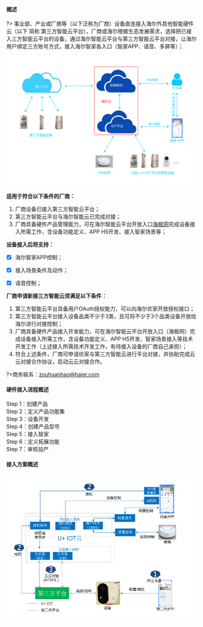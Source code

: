 #### 概述  

?> 事业部、产业或厂商等（以下泛称为厂商）设备直连接入海尔外其他智能硬件云（以下 简称 第三方智能云平台），厂商或海尔根据生态发展需求，选择把已接入三方智能云平台的设备，通过海尔智能云平台与第三方智能云平台对接，让海尔用户绑定三方账号方式，接入海尔智家各入口（智家APP、语音、多屏等）；

 
![云云对接设备接入产品架构][Architecture]


**适用于符合以下条件的厂商：**

1.	厂商设备已接入第三方智能云平台；  
2.	第三方智能云平台与海尔智能云已完成对接；   
3.	厂商具备硬件产品管理能力，可在海尔智能云平台开放入口[海极网][haigeek]完成设备接入所需工作，含设备功能定义、APP H5开发、接入智家场景等；


**设备接入后将支持：**   
- [x] 海尔智家APP控制； 
- [x] 接入场景条件及动作； 
- [x] 语音控制； 


 **厂商申请新接三方智能云须满足以下条件：**
1.	第三方智能云平台具备用户OAuth授权能力，可以向海尔优家开放授权接口；  
2.	第三方智能云平台接入设备品类不少于3类，且可将不少于3个品类设备开放给海尔进行对接控制；  
3.	厂商具备硬件产品接入开发能力，可在海尔智能云平台开放入口（海极网）完成设备接入所需工作，含设备功能定义、APP H5开发、智家场景接入等技术开发工作（上述接入所需技术开发工作，有待接入设备的厂商自己承担）；
4.	符合上述条件，厂商可申请优家与第三方智能云进行平台对接，并协助完成云云对接合作协议，启动云云对接合作。

?>商务联系：zouhuanhao@haier.com



#### 硬件接入流程概述       

Step 1：创建产品  
Step 2：定义产品功能集  
Step 3：设备开发  
Step 4：创建产品型号  
Step 5：接入智家  	  
Step 6：定义拓展功能  
Step 7：审核投产  

#### 接入方案概述
![云云对接设备接入方案][Access_plan]


[Access_plan]:_media/Link/guide_cloud2cloud.png  
[Architecture]:_media/Link/architecture.png 
[Access_process]:_media/Link/access_process.png  
[haigeek]:(http://www.haigeek.com)
